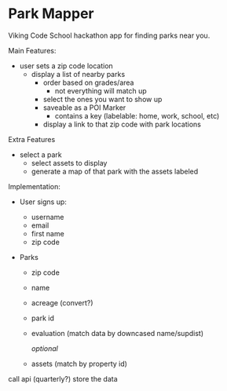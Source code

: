 # Park Mapper

Viking Code School hackathon app for finding parks near you.

Main Features:
  - user sets a zip code location
    - display a list of nearby parks
      - order based on grades/area
        - not everything will match up
      - select the ones you want to show up
      - saveable as a POI Marker
        - contains a key (labelable: home, work, school, etc)
      - display a link to that zip code with park locations

Extra Features
  - select a park
    - select assets to display
    - generate a map of that park with the assets labeled

Implementation:
  - User signs up:
    - username
    - email
    - first name
    - zip code

  - Parks
    - zip code
    - name
    - acreage (convert?)
    - park id
    - evaluation (match data by downcased name/supdist)

      *optional*
    - assets (match by property id)

call api (quarterly?)
store the data
